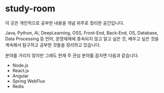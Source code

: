 # study-room

이 곳은 개인적으로 공부한 내용을 개념 위주로 정리한 공간입니다.

Java, Python, AI, DeepLearning, OSS, Front-End, Back-End, OS, Database, Data Processing 등 언어, 운영체제에 종속되지 않고 알고 싶은 것, 배우고 싶은 것을 계속해서 탐구하고 공부한 것들을 정리하고 있습니다.

분야를 가리지 않지만 그래도 현재 주 관심 분야를 꼽자면 다음과 같습니다.
* Node.js
* React.js
* Angular
* Spring WebFlux
* Redis
